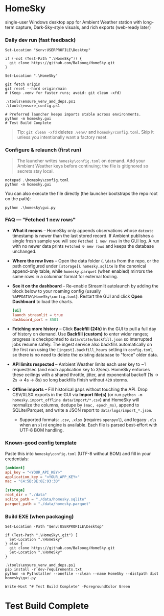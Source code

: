 # HomeSky
single-user Windows desktop app for Ambient Weather station with long-term capture, Dark-Sky-style visuals, and rich exports (web-ready later)

### Daily dev run (fast feedback)

```pwsh
Set-Location "$env:USERPROFILE\Desktop"

if (-not (Test-Path ".\HomeSky")) {
  git clone https://github.com/Balooog/HomeSky.git
}

Set-Location ".\HomeSky"

git fetch origin
git reset --hard origin/main
# (Keep .venv for faster runs; avoid: git clean -xfd)

.\tools\ensure_venv_and_deps.ps1
.\tools\ensure_config.ps1

# Preferred launcher keeps imports stable across environments.
python -m homesky.gui
# Test Build Complete
```

> Tip: `git clean -xfd` deletes `.venv/` and `homesky/config.toml`. Skip it unless you intentionally want a factory reset.

### Configure & relaunch (first run)

> The launcher writes `homesky\config.toml` on demand.  Add your Ambient Weather keys before continuing; the file is gitignored so secrets stay local.

```pwsh
notepad .\homesky\config.toml
python -m homesky.gui
```

You can also execute the file directly (the launcher bootstraps the repo root on the path):

```pwsh
python .\homesky\gui.py
```

### FAQ — "Fetched 1 new rows"

- **What it means** – HomeSky only appends observations whose `dateutc` timestamp is newer than the last stored
  record. If Ambient publishes a single fresh sample you will see `Fetched 1 new rows` in the GUI log. A run with no
  newer data prints `Fetched 0 new rows` and keeps the database unchanged.
- **Where the row lives** – Open the data folder (`.\data` from the repo, or the path configured under `[storage]`).
  `homesky.sqlite` is the canonical append-only table, while `homesky.parquet` (when enabled) mirrors the same rows in a
  columnar format for external tooling.
- **See it on the dashboard** – Re-enable Streamlit autolaunch by adding the block below to your roaming config
  (usually `%APPDATA%\HomeSky\config.toml`). Restart the GUI and click **Open Dashboard** to load the charts.

  ```toml
  [ui]
  launch_streamlit = true
  dashboard_port = 8501
  ```
- **Fetching more history** – Click **Backfill (24h)** in the GUI to pull a full day of history on demand. Use
  **Backfill (custom)** to enter wider ranges; progress is checkpointed to `data/state/backfill.json` so interrupted jobs
  resume safely. The ingest service also backfills automatically on the first run using the `[ingest].backfill_hours`
  setting in `config.toml`, so there is no need to delete the existing database to "force" older data.
- **API limits respected** – Ambient Weather limits each user key to ~1 request/sec (and each application key to 3/sec).
  HomeSky enforces these ceilings with a shared throttle, jitter, and exponential backoff (1s → 2s → 4s → 8s) so long
  backfills finish without `429` storms.
- **Offline imports** – Fill historical gaps without touching the API. Drop CSV/XLSX exports in the GUI via
  **Import file(s)** (or run `python -m homesky.import_offline data/import/*.csv`) and HomeSky will normalize the columns,
  dedupe by `(mac, epoch_ms)`, append to SQLite/Parquet, and write a JSON report to `data/logs/import_*.json`.
  - Supported formats: `.csv`, `.xlsx` (requires `openpyxl`), and legacy `.xls` when an `xlrd` engine is available. Each file is parsed best-effort with UTF-8 BOM handling.

### Known-good config template

Paste this into `homesky\config.toml` (UTF-8 without BOM) and fill in your credentials:

```toml
[ambient]
api_key = "<YOUR_API_KEY>"
application_key = "<YOUR_APP_KEY>"
mac = "C4:5B:BE:6E:93:3D"

[storage]
root_dir = "./data"
sqlite_path = "./data/homesky.sqlite"
parquet_path = "./data/homesky.parquet"
```

### Build EXE (when packaging)

```pwsh
Set-Location -Path "$env:USERPROFILE\Desktop"

if (Test-Path ".\HomeSky\.git") {
  Set-Location ".\HomeSky"
} else {
  git clone https://github.com/Balooog/HomeSky.git
  Set-Location ".\HomeSky"
}

.\tools\ensure_venv_and_deps.ps1
pip install -r dev-requirements.txt
python -m PyInstaller --onefile --clean --name HomeSky --distpath dist homesky\gui.py

Write-Host "# Test Build Complete" -ForegroundColor Green
```

# Test Build Complete
